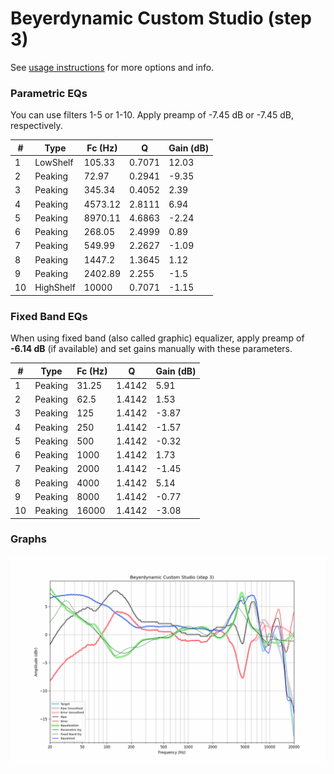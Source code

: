 # Beyerdynamic Custom Studio (step 3)
See [usage instructions](https://github.com/jaakkopasanen/AutoEq#usage) for more options and info.

### Parametric EQs
You can use filters 1-5 or 1-10. Apply preamp of -7.45 dB or -7.45 dB, respectively.

|   # | Type      |   Fc (Hz) |      Q |   Gain (dB) |
|-----|-----------|-----------|--------|-------------|
|   1 | LowShelf  |    105.33 | 0.7071 |       12.03 |
|   2 | Peaking   |     72.97 | 0.2941 |       -9.35 |
|   3 | Peaking   |    345.34 | 0.4052 |        2.39 |
|   4 | Peaking   |   4573.12 | 2.8111 |        6.94 |
|   5 | Peaking   |   8970.11 | 4.6863 |       -2.24 |
|   6 | Peaking   |    268.05 | 2.4999 |        0.89 |
|   7 | Peaking   |    549.99 | 2.2627 |       -1.09 |
|   8 | Peaking   |   1447.2  | 1.3645 |        1.12 |
|   9 | Peaking   |   2402.89 | 2.255  |       -1.5  |
|  10 | HighShelf |  10000    | 0.7071 |       -1.15 |

### Fixed Band EQs
When using fixed band (also called graphic) equalizer, apply preamp of **-6.14 dB** (if available) and set gains manually with these parameters.

|   # | Type    |   Fc (Hz) |      Q |   Gain (dB) |
|-----|---------|-----------|--------|-------------|
|   1 | Peaking |     31.25 | 1.4142 |        5.91 |
|   2 | Peaking |     62.5  | 1.4142 |        1.53 |
|   3 | Peaking |    125    | 1.4142 |       -3.87 |
|   4 | Peaking |    250    | 1.4142 |       -1.57 |
|   5 | Peaking |    500    | 1.4142 |       -0.32 |
|   6 | Peaking |   1000    | 1.4142 |        1.73 |
|   7 | Peaking |   2000    | 1.4142 |       -1.45 |
|   8 | Peaking |   4000    | 1.4142 |        5.14 |
|   9 | Peaking |   8000    | 1.4142 |       -0.77 |
|  10 | Peaking |  16000    | 1.4142 |       -3.08 |

### Graphs
![](./Beyerdynamic%20Custom%20Studio%20(step%203).png)
